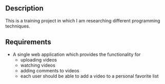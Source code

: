 ## Description
This is a training project in which I am researching different programming techniques.

## Requirements
*  A single web application which provides the functionality for
	* uploading videos 
	* watching videos 
	* adding comments to videos 
	* each user should be able to add a video to a personal favorite list 
